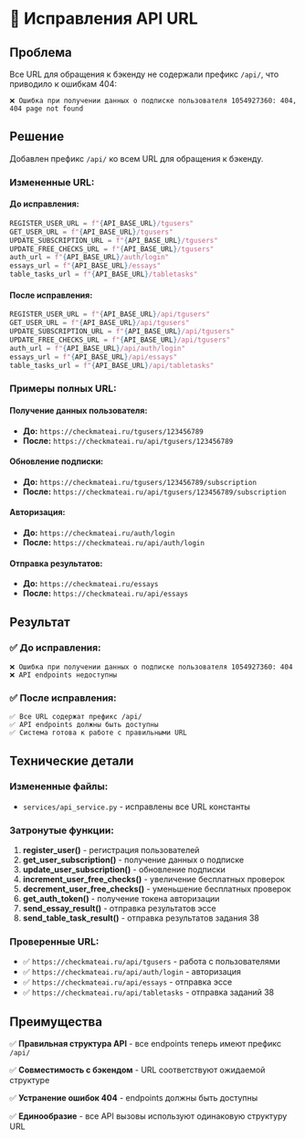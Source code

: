 # 🔗 Исправления API URL

## Проблема

Все URL для обращения к бэкенду не содержали префикс `/api/`, что приводило к ошибкам 404:

```
❌ Ошибка при получении данных о подписке пользователя 1054927360: 404, 404 page not found
```

## Решение

Добавлен префикс `/api/` ко всем URL для обращения к бэкенду.

### Измененные URL:

#### **До исправления:**

```python
REGISTER_USER_URL = f"{API_BASE_URL}/tgusers"
GET_USER_URL = f"{API_BASE_URL}/tgusers"
UPDATE_SUBSCRIPTION_URL = f"{API_BASE_URL}/tgusers"
UPDATE_FREE_CHECKS_URL = f"{API_BASE_URL}/tgusers"
auth_url = f"{API_BASE_URL}/auth/login"
essays_url = f"{API_BASE_URL}/essays"
table_tasks_url = f"{API_BASE_URL}/tabletasks"
```

#### **После исправления:**

```python
REGISTER_USER_URL = f"{API_BASE_URL}/api/tgusers"
GET_USER_URL = f"{API_BASE_URL}/api/tgusers"
UPDATE_SUBSCRIPTION_URL = f"{API_BASE_URL}/api/tgusers"
UPDATE_FREE_CHECKS_URL = f"{API_BASE_URL}/api/tgusers"
auth_url = f"{API_BASE_URL}/api/auth/login"
essays_url = f"{API_BASE_URL}/api/essays"
table_tasks_url = f"{API_BASE_URL}/api/tabletasks"
```

### Примеры полных URL:

#### **Получение данных пользователя:**

- **До:** `https://checkmateai.ru/tgusers/123456789`
- **После:** `https://checkmateai.ru/api/tgusers/123456789`

#### **Обновление подписки:**

- **До:** `https://checkmateai.ru/tgusers/123456789/subscription`
- **После:** `https://checkmateai.ru/api/tgusers/123456789/subscription`

#### **Авторизация:**

- **До:** `https://checkmateai.ru/auth/login`
- **После:** `https://checkmateai.ru/api/auth/login`

#### **Отправка результатов:**

- **До:** `https://checkmateai.ru/essays`
- **После:** `https://checkmateai.ru/api/essays`

## Результат

### ✅ **До исправления:**

```
❌ Ошибка при получении данных о подписке пользователя 1054927360: 404
❌ API endpoints недоступны
```

### ✅ **После исправления:**

```
✅ Все URL содержат префикс /api/
✅ API endpoints должны быть доступны
✅ Система готова к работе с правильными URL
```

## Технические детали

### Измененные файлы:

- `services/api_service.py` - исправлены все URL константы

### Затронутые функции:

1. **register_user()** - регистрация пользователей
2. **get_user_subscription()** - получение данных о подписке
3. **update_user_subscription()** - обновление подписки
4. **increment_user_free_checks()** - увеличение бесплатных проверок
5. **decrement_user_free_checks()** - уменьшение бесплатных проверок
6. **get_auth_token()** - получение токена авторизации
7. **send_essay_result()** - отправка результатов эссе
8. **send_table_task_result()** - отправка результатов задания 38

### Проверенные URL:

- ✅ `https://checkmateai.ru/api/tgusers` - работа с пользователями
- ✅ `https://checkmateai.ru/api/auth/login` - авторизация
- ✅ `https://checkmateai.ru/api/essays` - отправка эссе
- ✅ `https://checkmateai.ru/api/tabletasks` - отправка заданий 38

## Преимущества

✅ **Правильная структура API** - все endpoints теперь имеют префикс `/api/`

✅ **Совместимость с бэкендом** - URL соответствуют ожидаемой структуре

✅ **Устранение ошибок 404** - endpoints должны быть доступны

✅ **Единообразие** - все API вызовы используют одинаковую структуру URL
